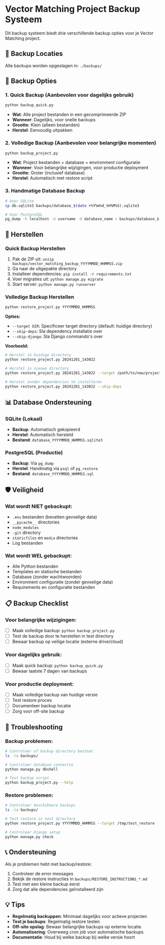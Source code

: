 # Vector Matching Project Backup Systeem

Dit backup systeem biedt drie verschillende backup opties voor je Vector Matching project.

## 📁 Backup Locaties

Alle backups worden opgeslagen in: `./backups/`

## 🚀 Backup Opties

### 1. Quick Backup (Aanbevolen voor dagelijks gebruik)
```bash
python backup_quick.py
```
- **Wat**: Alle project bestanden in een gecomprimeerde ZIP
- **Wanneer**: Dagelijks, voor snelle backups
- **Grootte**: Klein (alleen bestanden)
- **Herstel**: Eenvoudig uitpakken

### 2. Volledige Backup (Aanbevolen voor belangrijke momenten)
```bash
python backup_project.py
```
- **Wat**: Project bestanden + database + environment configuratie
- **Wanneer**: Voor belangrijke wijzigingen, voor productie deployment
- **Grootte**: Groter (inclusief database)
- **Herstel**: Automatisch met restore script

### 3. Handmatige Database Backup
```bash
# Voor SQLite
cp db.sqlite3 backups/database_$(date +%Y%m%d_%H%M%S).sqlite3

# Voor PostgreSQL
pg_dump -h localhost -U username -d database_name > backups/database_$(date +%Y%m%d_%H%M%S).sql
```

## 🔄 Herstellen

### Quick Backup Herstellen
1. Pak de ZIP uit: `unzip backups/vector_matching_backup_YYYYMMDD_HHMMSS.zip`
2. Ga naar de uitgepakte directory
3. Installeer dependencies: `pip install -r requirements.txt`
4. Voer migraties uit: `python manage.py migrate`
5. Start server: `python manage.py runserver`

### Volledige Backup Herstellen
```bash
python restore_project.py YYYYMMDD_HHMMSS
```

**Opties:**
- `--target DIR`: Specificeer target directory (default: huidige directory)
- `--skip-deps`: Sla dependency installatie over
- `--skip-django`: Sla Django commando's over

**Voorbeeld:**
```bash
# Herstel in huidige directory
python restore_project.py 20241201_143022

# Herstel in nieuwe directory
python restore_project.py 20241201_143022 --target /path/to/new/project

# Herstel zonder dependencies te installeren
python restore_project.py 20241201_143022 --skip-deps
```

## 📊 Database Ondersteuning

### SQLite (Lokaal)
- **Backup**: Automatisch gekopieerd
- **Herstel**: Automatisch hersteld
- **Bestand**: `database_YYYYMMDD_HHMMSS.sqlite3`

### PostgreSQL (Productie)
- **Backup**: Via `pg_dump`
- **Herstel**: Handmatig via `psql` of `pg_restore`
- **Bestand**: `database_YYYYMMDD_HHMMSS.sql`

## 🛡️ Veiligheid

### Wat wordt NIET gebackupt:
- `.env` bestanden (bevatten gevoelige data)
- `__pycache__` directories
- `node_modules`
- `.git` directory
- `staticfiles` en `media` directories
- Log bestanden

### Wat wordt WEL gebackupt:
- Alle Python bestanden
- Templates en statische bestanden
- Database (zonder wachtwoorden)
- Environment configuratie (zonder gevoelige data)
- Requirements en configuratie bestanden

## 📋 Backup Checklist

### Voor belangrijke wijzigingen:
- [ ] Maak volledige backup: `python backup_project.py`
- [ ] Test de backup door te herstellen in test directory
- [ ] Bewaar backup op veilige locatie (externe drive/cloud)

### Voor dagelijks gebruik:
- [ ] Maak quick backup: `python backup_quick.py`
- [ ] Bewaar laatste 7 dagen van backups

### Voor productie deployment:
- [ ] Maak volledige backup van huidige versie
- [ ] Test restore proces
- [ ] Documenteer backup locatie
- [ ] Zorg voor off-site backup

## 🔧 Troubleshooting

### Backup problemen:
```bash
# Controleer of backup directory bestaat
ls -la backups/

# Controleer database connectie
python manage.py dbshell

# Test backup script
python backup_project.py --help
```

### Restore problemen:
```bash
# Controleer beschikbare backups
ls -la backups/

# Test restore in test directory
python restore_project.py YYYYMMDD_HHMMSS --target /tmp/test_restore

# Controleer Django setup
python manage.py check
```

## 📞 Ondersteuning

Als je problemen hebt met backup/restore:
1. Controleer de error messages
2. Bekijk de restore instructies in `backups/RESTORE_INSTRUCTIONS_*.md`
3. Test met een kleine backup eerst
4. Zorg dat alle dependencies geïnstalleerd zijn

## 💡 Tips

- **Regelmatig backuppen**: Minimaal dagelijks voor actieve projecten
- **Test je backups**: Regelmatig restore testen
- **Off-site opslag**: Bewaar belangrijke backups op externe locatie
- **Automatisering**: Overweeg cron job voor automatische backups
- **Documentatie**: Houd bij welke backup bij welke versie hoort
